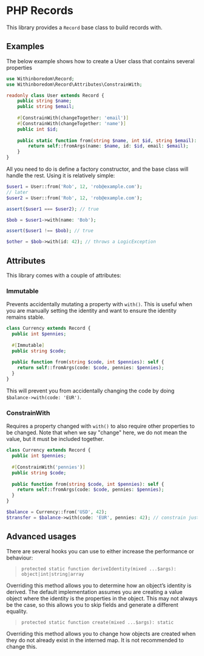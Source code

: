 # PHP Records

This library provides a `Record` base class to build records with.

## Examples

The below example shows how to create a User class that contains several properties

```php
use Withinboredom\Record;
use Withinboredom\Record\Attributes\ConstrainWith;

readonly class User extends Record {
	public string $name;
	public string $email;
	
	#[ConstrainWith(changeTogether: 'email')]
	#[ConstrainWith(changeTogether: 'name')]
	public int $id;
    
	public static function from(string $name, int $id, string $email): static {
		return self::fromArgs(name: $name, id: $id, email: $email);
	}
}
```
All you need to do is define a factory constructor, and the base class will handle the rest.
Using it is relatively simple:

```php
$user1 = User::from('Rob', 12, 'rob@example.com');
// later
$user2 = User::from('Rob', 12, 'rob@example.com');

assert($user1 === $user2); // true

$bob = $user1->with(name: 'Bob');

assert($user1 !== $bob); // true

$other = $bob->with(id: 42); // throws a LogicException
```

## Attributes

This library comes with a couple of attributes:

### Immutable

Prevents accidentally mutating a property with `with()`.
This is useful when you are manually setting the identity and want to ensure the identity remains stable.

```php
class Currency extends Record {
  public int $pennies;
  
  #[Immutable]
  public string $code;
  
  public function from(string $code, int $pennies): self {
    return self::fromArgs(code: $code, pennies: $pennies);
  }
}
```

This will prevent you from accidentally changing the code by doing `$balance->with(code: 'EUR')`.

### ConstrainWith

Requires a property changed with `with()` to also require other properties to be changed.
Note that when we say "change" here, we do not mean the value, but it must be included together.

```php
class Currency extends Record {
  public int $pennies;
  
  #[ConstrainWith('pennies')]
  public string $code;
  
  public function from(string $code, int $pennies): self {
    return self::fromArgs(code: $code, pennies: $pennies);
  }
}

$balance = Currency::from('USD', 42);
$transfer = $balance->with(code: 'EUR', pennies: 42); // constrain just requires it to be in the with(), not the value to change
```

## Advanced usages

There are several hooks you can use to either increase the performance or behaviour:

> `protected static function deriveIdentity(mixed ...$args): object|int|string|array`

Overriding this method allows you to determine how an object’s identity is derived.
The default implementation assumes you are creating a value object where the identity is the properties in the object.
This may not always be the case, so this allows you to skip fields and generate a different equality.

> `protected static function create(mixed ...$args): static`

Overriding this method allows you to change how objects are created when they do not already exist in the interned map.
It is not recommended to change this.

